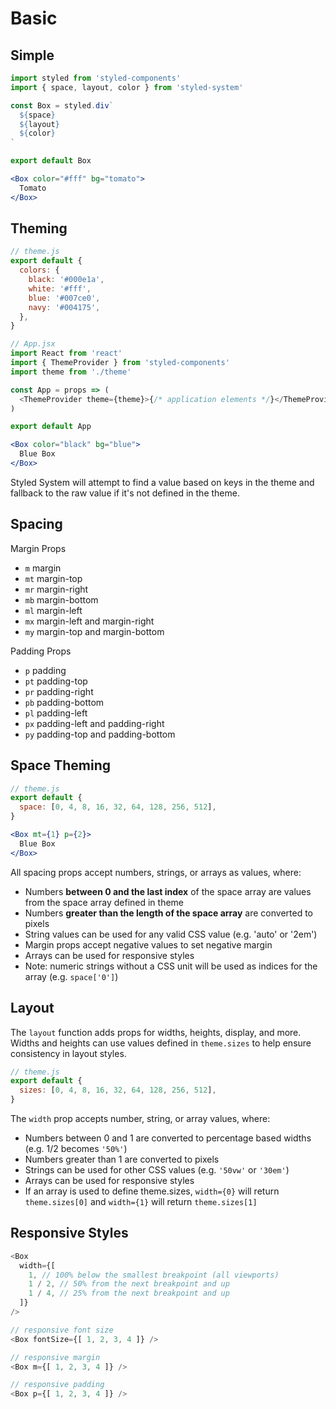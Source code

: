 # Basic

## Simple

```js
import styled from 'styled-components'
import { space, layout, color } from 'styled-system'

const Box = styled.div`
  ${space}
  ${layout}
  ${color}
`

export default Box
```

```jsx
<Box color="#fff" bg="tomato">
  Tomato
</Box>
```


## Theming

```js
// theme.js
export default {
  colors: {
    black: '#000e1a',
    white: '#fff',
    blue: '#007ce0',
    navy: '#004175',
  },
}
```

```js
// App.jsx
import React from 'react'
import { ThemeProvider } from 'styled-components'
import theme from './theme'

const App = props => (
  <ThemeProvider theme={theme}>{/* application elements */}</ThemeProvider>
)

export default App
```

```jsx
<Box color="black" bg="blue">
  Blue Box
</Box>
```

Styled System will attempt to find a value based on keys in the theme and fallback to the raw value if it's not defined in the theme.


## Spacing

Margin Props

- `m` margin
- `mt` margin-top
- `mr` margin-right
- `mb` margin-bottom
- `ml` margin-left
- `mx` margin-left and margin-right
- `my` margin-top and margin-bottom

Padding Props

- `p` padding
- `pt` padding-top
- `pr` padding-right
- `pb` padding-bottom
- `pl` padding-left
- `px` padding-left and padding-right
- `py` padding-top and padding-bottom

## Space Theming

```js
// theme.js
export default {
  space: [0, 4, 8, 16, 32, 64, 128, 256, 512],
}
```

```jsx
<Box mt={1} p={2}>
  Blue Box
</Box>
```

All spacing props accept numbers, strings, or arrays as values, where:

- Numbers **between 0 and the last index** of the space array are values from the space array defined in theme
- Numbers **greater than the length of the space array** are converted to pixels
- String values can be used for any valid CSS value (e.g. 'auto' or '2em')
- Margin props accept negative values to set negative margin
- Arrays can be used for responsive styles
- Note: numeric strings without a CSS unit will be used as indices for the array (e.g. `space['0']`)


## Layout

The `layout` function adds props for widths, heights, display, and more. Widths and heights can use values defined in `theme.sizes` to help ensure consistency in layout styles.

```js
// theme.js
export default {
  sizes: [0, 4, 8, 16, 32, 64, 128, 256, 512],
}
```

The `width` prop accepts number, string, or array values, where:

- Numbers between 0 and 1 are converted to percentage based widths (e.g. 1/2 becomes `'50%'`)
- Numbers greater than 1 are converted to pixels
- Strings can be used for other CSS values (e.g. `'50vw'` or `'30em'`)
- Arrays can be used for responsive styles
- If an array is used to define theme.sizes, `width={0}` will return `theme.sizes[0]` and `width={1}` will return `theme.sizes[1]`


## Responsive Styles

```js
<Box
  width={[
    1, // 100% below the smallest breakpoint (all viewports)
    1 / 2, // 50% from the next breakpoint and up
    1 / 4, // 25% from the next breakpoint and up
  ]}
/>

// responsive font size
<Box fontSize={[ 1, 2, 3, 4 ]} />

// responsive margin
<Box m={[ 1, 2, 3, 4 ]} />

// responsive padding
<Box p={[ 1, 2, 3, 4 ]} />
```